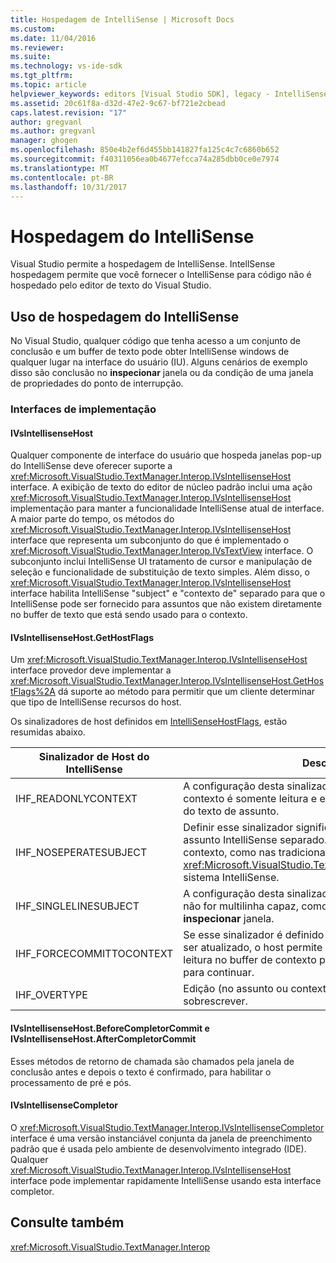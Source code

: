 ```yaml
---
title: Hospedagem de IntelliSense | Microsoft Docs
ms.custom: 
ms.date: 11/04/2016
ms.reviewer: 
ms.suite: 
ms.technology: vs-ide-sdk
ms.tgt_pltfrm: 
ms.topic: article
helpviewer_keywords: editors [Visual Studio SDK], legacy - IntelliSense hosting
ms.assetid: 20c61f8a-d32d-47e2-9c67-bf721e2cbead
caps.latest.revision: "17"
author: gregvanl
ms.author: gregvanl
manager: ghogen
ms.openlocfilehash: 850e4b2ef6d455bb141827fa125c4c7c6860b652
ms.sourcegitcommit: f40311056ea0b4677efcca74a285dbb0ce0e7974
ms.translationtype: MT
ms.contentlocale: pt-BR
ms.lasthandoff: 10/31/2017
---
```

# <a name="intellisense-hosting"></a>Hospedagem do IntelliSense
Visual Studio permite a hospedagem de IntelliSense. IntellSense hospedagem permite que você fornecer o IntelliSense para código não é hospedado pelo editor de texto do Visual Studio.  
  
## <a name="intellisense-hosting-usage"></a>Uso de hospedagem do IntelliSense  
 No Visual Studio, qualquer código que tenha acesso a um conjunto de conclusão e um buffer de texto pode obter IntelliSense windows de qualquer lugar na interface do usuário (IU). Alguns cenários de exemplo disso são conclusão no **inspecionar** janela ou da condição de uma janela de propriedades do ponto de interrupção.  
  
### <a name="implementation-interfaces"></a>Interfaces de implementação  
  
#### <a name="ivsintellisensehost"></a>IVsIntellisenseHost  
 Qualquer componente de interface do usuário que hospeda janelas pop-up do IntelliSense deve oferecer suporte a <xref:Microsoft.VisualStudio.TextManager.Interop.IVsIntellisenseHost> interface. A exibição de texto do editor de núcleo padrão inclui uma ação <xref:Microsoft.VisualStudio.TextManager.Interop.IVsIntellisenseHost> implementação para manter a funcionalidade IntelliSense atual de interface. A maior parte do tempo, os métodos do <xref:Microsoft.VisualStudio.TextManager.Interop.IVsIntellisenseHost> interface que representa um subconjunto do que é implementado o <xref:Microsoft.VisualStudio.TextManager.Interop.IVsTextView> interface. O subconjunto inclui IntelliSense UI tratamento de cursor e manipulação de seleção e funcionalidade de substituição de texto simples. Além disso, o <xref:Microsoft.VisualStudio.TextManager.Interop.IVsIntellisenseHost> interface habilita IntelliSense "subject" e "contexto de" separado para que o IntelliSense pode ser fornecido para assuntos que não existem diretamente no buffer de texto que está sendo usado para o contexto.  
  
#### <a name="ivsintellisensehostgethostflags"></a>IVsIntellisenseHost.GetHostFlags  
 Um <xref:Microsoft.VisualStudio.TextManager.Interop.IVsIntellisenseHost> interface provedor deve implementar a <xref:Microsoft.VisualStudio.TextManager.Interop.IVsIntellisenseHost.GetHostFlags%2A> dá suporte ao método para permitir que um cliente determinar que tipo de IntelliSense recursos do host.  
  
 Os sinalizadores de host definidos em [IntelliSenseHostFlags](../extensibility/intellisensehostflags.md), estão resumidas abaixo.  
  
|Sinalizador de Host do IntelliSense|Descrição|  
|----------------------------|-----------------|  
|IHF_READONLYCONTEXT|A configuração desta sinalizador significa que o buffer de contexto é somente leitura e edição ocorrem somente dentro do texto de assunto.|  
|IHF_NOSEPERATESUBJECT|Definir esse sinalizador significa que há não é nenhum assunto IntelliSense separado. O assunto existe no buffer de contexto, como nas tradicional <xref:Microsoft.VisualStudio.TextManager.Interop.IVsTextView> sistema IntelliSense.|  
|IHF_SINGLELINESUBJECT|A configuração desta sinalizador significa que a entidade não for multilinha capaz, como uma única linha Editar no **inspecionar** janela.|  
|IHF_FORCECOMMITTOCONTEXT|Se esse sinalizador é definido e o buffer de contexto deve ser atualizado, o host permite que o sinalizador somente leitura no buffer de contexto para ser ignorado e edições para continuar.|  
|IHF_OVERTYPE|Edição (no assunto ou contexto) deve ser feito no modo sobrescrever.|  
  
#### <a name="ivsintellisensehostbeforecompletorcommit-and-ivsintellisensehostaftercompletorcommit"></a>IVsIntellisenseHost.BeforeCompletorCommit e IVsIntellisenseHost.AfterCompletorCommit  
 Esses métodos de retorno de chamada são chamados pela janela de conclusão antes e depois o texto é confirmado, para habilitar o processamento de pré e pós.  
  
#### <a name="ivsintellisensecompletor"></a>IVsIntellisenseCompletor  
 O <xref:Microsoft.VisualStudio.TextManager.Interop.IVsIntellisenseCompletor> interface é uma versão instanciável conjunta da janela de preenchimento padrão que é usada pelo ambiente de desenvolvimento integrado (IDE). Qualquer <xref:Microsoft.VisualStudio.TextManager.Interop.IVsIntellisenseHost> interface pode implementar rapidamente IntelliSense usando esta interface completor.  
  
## <a name="see-also"></a>Consulte também  
 <xref:Microsoft.VisualStudio.TextManager.Interop>